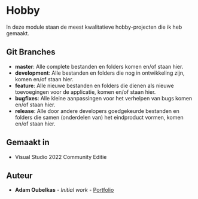 # Hobby

In deze module staan de meest kwalitatieve hobby-projecten die ik heb gemaakt.

## Git Branches

* **master**: Alle complete bestanden en folders komen en/of staan hier.  
* **development**: Alle bestanden en folders die nog in ontwikkeling zijn, komen en/of staan hier.  
* **feature**: Alle nieuwe bestanden en folders die dienen als nieuwe toevoegingen voor de applicatie, komen en/of staan hier.    
* **bugfixes**: Alle kleine aanpassingen voor het verhelpen van bugs komen en/of staan hier.  
* **release**: Alle door andere developers goedgekeurde bestanden en folders die samen (onderdelen van) het eindproduct vormen, komen en/of staan hier.  

## Gemaakt in

* Visual Studio 2022 Community Editie

## Auteur

* **Adam Oubelkas** - *Initial work* - [Portfolio](https://github.com/Adstu2150912/MyPortfolio)